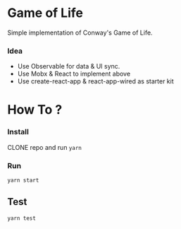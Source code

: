 # Game of Life

Simple implementation of Conway's Game of Life. <br/>

### Idea
 * Use Observable for data & UI sync.
 * Use Mobx & React to implement above
 * Use create-react-app & react-app-wired as starter kit

# How To ?

### Install
CLONE repo and run `yarn`

### Run
```shell
yarn start
```

## Test
```shell
yarn test
```
